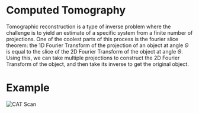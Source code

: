 # Computed Tomography

Tomographic reconstruction is a type of inverse problem where the challenge is to yield an estimate of a specific system from a finite number of projections.
One of the coolest parts of this process is the fourier slice theorem: the 1D Fourier Transform of the projection of an object at angle $\Theta$ is equal to the slice of the 2D Fourier Transform of the object at angle $\Theta$.
Using this, we can take multiple projections to construct the 2D Fourier Transform of the object, and then take its inverse to get the original object.

# Example
![CAT Scan](https://github.com/harmya/tomography/blob/main/assets/dogscan.gif)
